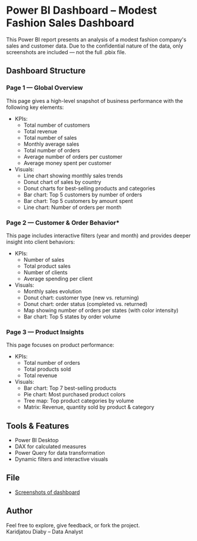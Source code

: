 # Power BI Dashboard – Modest Fashion Sales Dashboard

This Power BI report presents an analysis of a modest fashion company's sales and customer data. Due to the confidential nature of the data, only screenshots are included — not the full .pbix file.

## Dashboard Structure

### **Page 1 — Global Overview**

This page gives a high-level snapshot of business performance with the following key elements:
* KPIs:
    * Total number of customers
    * Total revenue
    * Total number of sales
    * Monthly average sales
    * Total number of orders
    * Average number of orders per customer
    * Average money spent per customer
* Visuals:
    * Line chart showing monthly sales trends
    * Donut chart of sales by country
    * Donut charts for best-selling products and categories
    * Bar chart: Top 5 customers by number of orders
    * Bar chart: Top 5 customers by amount spent
    * Line chart: Number of orders per month

### **Page 2 — Customer & Order Behavior***
This page includes interactive filters (year and month) and provides deeper insight into client behaviors:
* KPIs:
    * Number of sales
    * Total product sales
    * Number of clients
    * Average spending per client
* Visuals:
    * Monthly sales evolution
    * Donut chart: customer type (new vs. returning)
    * Donut chart: order status (completed vs. returned)
    * Map showing number of orders per states (with color intensity)
    * Bar chart: Top 5 states by order volume

### **Page 3 — Product Insights**
This page focuses on product performance:
* KPIs:
    * Total number of orders
    * Total products sold
    * Total revenue
* Visuals:
    * Bar chart: Top 7 best-selling products
    * Pie chart: Most purchased product colors
    * Tree map: Top product categories by volume
    * Matrix: Revenue, quantity sold by product & category
 
## Tools & Features

- Power BI Desktop
- DAX for calculated measures
- Power Query for data transformation
- Dynamic filters and interactive visuals


## File

- [Screenshots of dashboard](Screenshots)


## Author

Feel free to explore, give feedback, or fork the project.  
Karidjatou Diaby – Data Analyst
